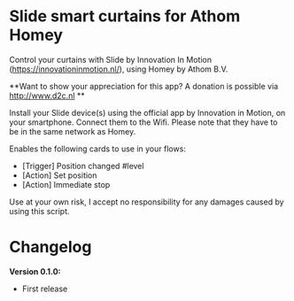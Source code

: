 # Slide smart curtains for Athom Homey

Control your curtains with Slide by Innovation In Motion (https://innovationinmotion.nl/), using Homey by Athom B.V.

**Want to show your appreciation for this app? A donation is possible via http://www.d2c.nl **

Install your Slide device(s) using the official app by Innovation in Motion, on your smartphone. Connect them to the Wifi. Please note that they have to be in the same network as Homey.

Enables the following cards to use in your flows:
- [Trigger] Position changed #level
- [Action] Set position
- [Action] Immediate stop

Use at your own risk, I accept no responsibility for any damages caused by using this script.

# Changelog

**Version 0.1.0:**
- First release
